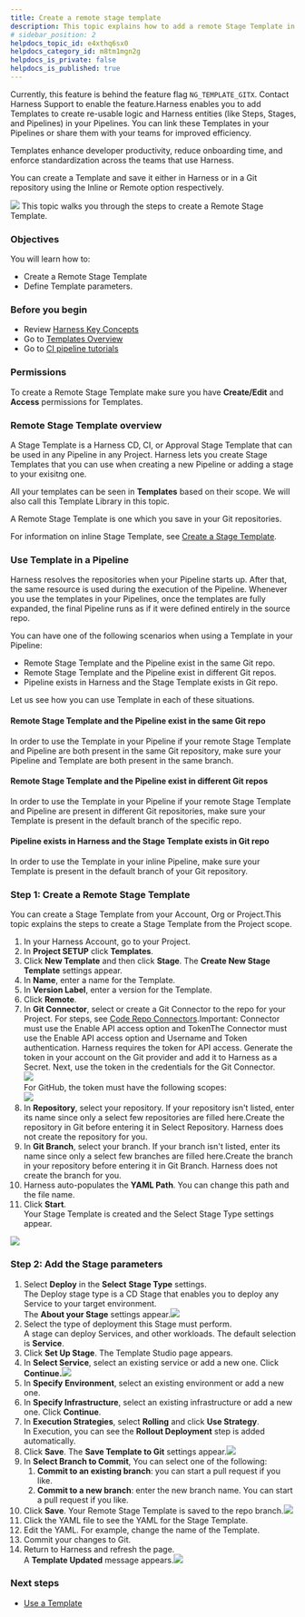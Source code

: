 ```yaml
---
title: Create a remote stage template
description: This topic explains how to add a remote Stage Template in Harness.
# sidebar_position: 2
helpdocs_topic_id: e4xthq6sx0
helpdocs_category_id: m8tm1mgn2g
helpdocs_is_private: false
helpdocs_is_published: true
---
```


Currently, this feature is behind the feature flag `NG_TEMPLATE_GITX`. Contact Harness Support to enable the feature.​​Harness enables you to add Templates to create re-usable logic and Harness entities (like Steps, Stages, and Pipelines) in your Pipelines. You can link these Templates in your Pipelines or share them with your teams for improved efficiency.

Templates enhance developer productivity, reduce onboarding time, and enforce standardization across the teams that use Harness.

You can create a Template and save it either in Harness or in a Git repository using the Inline or Remote option respectively.​

![](./static/create-a-remote-stage-template-87.png)
This topic walks you through the steps to create a Remote Stage Template.​

### Objectives

You will learn how to:

* Create a Remote Stage Template
* Define Template parameters.​​

### Before you begin

* Review [Harness Key Concepts​](../../first-gen/starthere-firstgen/harness-key-concepts.md)
* Go to [Templates Overview](template.md)
* Go to [CI pipeline tutorials​](../../continuous-integration/ci-quickstarts/ci-pipeline-quickstart.md)

### Permissions

To create a Remote Stage Template make sure you have **Create/Edit** and **Access** permissions for Templates.​

### Remote Stage Template overview

A Stage Template is a Harness CD, CI, or Approval Stage Template that can be used in any Pipeline in any Project. Harness lets you create Stage Templates that you can use when creating a new Pipeline or adding a stage to your exisitng one.

All your templates can be seen in **Templates** based on their scope. ​We will also call this Template Library in this topic.

A Remote Stage Template is one which you save in your Git repositories.

For information on inline Stage Template, see [Create a Stage Template](add-a-stage-template.md).

### Use Template in a Pipeline

Harness resolves the repositories when your Pipeline starts up. ​After that, the same resource is used during the execution of the Pipeline. Whenever you use the templates in your Pipelines, once the templates are fully expanded, the final Pipeline runs as if it were defined entirely in the source repo.​

You can have one of the following scenarios when using a Template in your Pipeline:​

* ​Remote Stage Template and the Pipeline exist in the same Git repo.
* Remote Stage Template and the Pipeline exist in different Git repos​.
* Pipeline exists in Harness and the Stage Template exists in Git repo.​

Let us see how you can use Template in each of these situations.​

#### Remote Stage Template and the Pipeline exist in the same Git repo

In order to use the Template in your Pipeline if your remote Stage Template and Pipeline are both present in the same Git repository, make sure your Pipeline and Template are both present in the same branch.​​

#### Remote Stage Template and the Pipeline exist in different Git repos

In order to use the Template in your Pipeline if your remote Stage Template and Pipeline are present in different Git repositories,​ make sure your Template is present in the default branch of the specific repo.​

#### Pipeline exists in Harness and the Stage Template exists in Git repo

In order to use the Template in your inline Pipeline​, make sure your Template is present in the default branch of your Git repository.​

### Step 1: Create a Remote Stage Template

You can create a Stage Template from your Account, Org or Project. ​This topic explains the steps to create a Stage Template from the Project scope.

1. In your Harness Account, go to your Project.​
2. In **Project SETUP** click **Templates**.
3. Click **New Template** and then click **Stage**. ​The **Create New Stage Template** settings appear.
4. In **Name**, enter a name for the Template.​
5. In **Version Label**, enter a version for the Template.​
6. Click **Remote**.
7. In **Git Connector**, select or create a Git Connector to the repo for your Project.​ For steps, see [Code Repo Connectors](/docs/category/code-repo-connectors).Important: Connector must use the Enable API access option and TokenThe Connector must use the Enable API access option and Username and Token authentication. ​Harness requires the token for API access. Generate the token in your account on the Git provider and add it to Harness as a Secret. Next, use the token in the credentials for the Git Connector.​​  
![](./static/create-a-remote-stage-template-88.png)  
For GitHub, the token must have the following scopes:​  
![](./static/create-a-remote-stage-template-89.png)
8. In **Repository**, select your repository. If your repository isn't listed, enter its name since only a select few repositories are filled here.​Create the repository in Git before entering it in Select Repository. Harness does not create the repository for you.​
9. In **Git Branch**, select your branch. If your branch isn't listed, enter its name since only a select few branches are filled here.Create the branch in your repository before entering it in Git Branch. Harness does not create the branch for you.​​
10. ​Harness auto-populates the **YAML Path**. You can change this path and the file name.
11. Click **Start**.​​  
Your Stage Template is created and the Select Stage Type settings appear.

![](./static/create-a-remote-stage-template-90.png)
### Step 2: Add the Stage parameters

1. Select **Deploy** in the **Select** **Stage Type** settings.  
The Deploy stage type is a CD Stage that enables you to deploy any Service to your target environment.​  
The **About your Stage** settings appear.![](./static/create-a-remote-stage-template-91.png)
2. Select the type of deployment this Stage must perform.​  
A stage can deploy Services, and other workloads. The default selection is **Service**.
3. Click **Set Up Stage**. The Template Studio page appears.
4. In **Select Service**, select an existing service or add a new one. Click **Continue.**![](./static/create-a-remote-stage-template-92.png)
5. In **Specify** **Environment**, select an existing environment or add a new one.
6. In **Specify Infrastructure**, select an existing infrastructure or add a new one. Click **Continue**.
7. In **Execution Strategies**, select **Rolling** and click **Use Strategy**.  
In Execution, you can see the **Rollout Deployment** step is added automatically.
8. Click **Save**. The **Save Template to Git** settings appear.![](./static/create-a-remote-stage-template-93.png)
9. In **Select Branch to Commit**, You can select one of the following:​
	1. **Commit to an existing branch**: you can start a pull request if you like.​​
	2. **Commit to a new branch**:​ enter the new branch name. You can start a pull request if you like.​
10. Click **Save**. Your Remote Stage Template is saved to the repo branch.​​![](./static/create-a-remote-stage-template-94.png)
11. Click the YAML file to see the YAML for the Stage Template.​
12. Edit the YAML. For example, change the name of the Template.​​
13. Commit your changes to Git.​​
14. Return to Harness and refresh the page.​​​  
A **Template Updated** message appears.​![](./static/create-a-remote-stage-template-95.png)

### Next steps

* [Use a Template](use-a-template.md)

